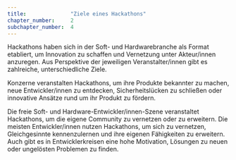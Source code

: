 ```yaml
---
title: 				"Ziele eines Hackathons"
chapter_number: 	2
subchapter_number:	4
---
```

     
Hackathons haben sich in der Soft- und Hardwarebranche als Format etabliert, um Innovation zu schaffen und Vernetzung unter Akteur/innen anzuregen. Aus Perspektive der jeweiligen Veranstalter/innen gibt es zahlreiche, unterschiedliche Ziele.

Konzerne veranstalten Hackathons, um ihre Produkte bekannter zu machen, neue Entwickler/innen zu entdecken, Sicherheitslücken zu schließen oder innovative Ansätze rund um ihr Produkt zu fördern.

Die freie Soft- und Hardware-Entwickler/innen-Szene veranstaltet Hackathons, um die eigene Community zu vernetzen oder zu erweitern. Die meisten Entwickler/innen nutzen Hackathons, um sich zu vernetzen, Gleichgesinnte kennenzulernen und ihre eigenen Fähigkeiten zu erweitern. Auch gibt es in Entwicklerkreisen eine hohe Motivation, Lösungen zu neuen oder ungelösten Problemen zu finden.
